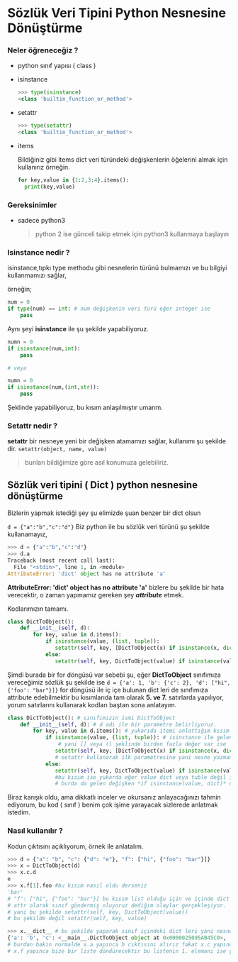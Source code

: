 # Sözlük Veri Tipini Python Nesnesine Dönüştürme

### Neler öğreneceğiz ?

- python sınıf yapısı \( class \)
- isinstance

  ```python
  >>> type(isinstance)
  <class 'builtin_function_or_method'>
  ```

- setattr

  ```python
  >>> type(setattr)
  <class 'builtin_function_or_method'>
  ```

- items

  Bildiğiniz gibi items dict veri türündeki değişkenlerin öğelerini almak için
  kullanırız örneğin.

  ```python
  for key,value in {1:2,3:4}.items():
    print(key,value)
  ```

### Gereksinimler

- sadece python3

  > python 2 ise günceli takip etmek için python3 kullanmaya başlayın

### Isinstance nedir ?

isinstance,tıpkı type methodu gibi nesnelerin türünü bulmamızı ve bu bilgiyi
kullanmamızı sağlar,

örneğin;

```python
num = 0
if type(num) == int: # num değişkenin veri türü eğer integer ise
    pass
```

Aynı şeyi **isinstance** ile şu şekilde yapabiliyoruz.

```python
numn = 0
if isinstance(num,int):
    pass

# veya

numn = 0
if isinstance(num,(int,str)):
    pass
```

Şeklinde yapabiliyoruz, bu kısım anlaşılmıştır umarım.

### Setattr nedir ?

**setattr** bir nesneye yeni bir değişken atamamızı sağlar, kullanımı şu şekilde dir.
`setattr(object, name, value)`

> bunları bildiğimize göre asıl konumuza gelebiliriz.

## Sözlük veri tipini \( Dict \) python nesnesine dönüştürme

Bizlerin yapmak istediği şey şu elimizde şuan benzer bir dict olsun

`d = {"a":"b","c":"d"}` Biz python ile bu sözlük veri türünü şu şekilde kullanamayız,

```python
>>> d = {"a":"b","c":"d"}
>>> d.a
Traceback (most recent call last):
  File "<stdin>", line 1, in <module>
AttributeError: 'dict' object has no attribute 'a'
```

**AttributeError: 'dict' object has no attribute 'a'** bizlere bu şekilde bir hata
verecektir, o zaman yapmamız gereken şey _**attribute**_ etmek.

Kodlarımızın tamamı.

```python
class DictToObject():
    def __init__(self, d):
        for key, value in d.items():
            if isinstance(value, (list, tuple)):
               setattr(self, key, [DictToObject(x) if isinstance(x, dict) else x for x in value])
            else:
               setattr(self, key, DictToObject(value) if isinstance(value, dict) else value)
```

Şimdi burada bir for döngüsü var sebebi şu, eğer **DictToObject** sınıfımıza vereceğimiz
sözlük şu şekilde ise `d = {'a': 1, 'b': {'c': 2}, 'd': ["hi", {'foo': "bar"}]}` for
döngüsü ile iç içe bulunan dict leri de sınıfımıza attribute edebilmektir bu kısımlarıda
tam olarak **5. ve 7.** satırlarda yapılıyor, yorum satırlarını kullanarak kodları
baştan sona anlatayım.

```python
class DictToObject(): # sınıfımızın ismi DictToObject
    def __init__(self, d): # d adı ile bir parametre belirliyoruz.
        for key, value in d.items(): # yukarıda itemi anlattığım kısım burada
            if isinstance(value, (list, tuple)): # isinstance ile gelen value list veya tuble ise,
                # yani [] veya () şeklinde birden fazla değer var ise
               setattr(self, key, [DictToObject(x) if isinstance(x, dict) else x for x in value])
               # setattr kullanarak ilk parametresine yani nesne yazmamız gereken yere self yazıyoruz bu bulunduğumuz sınıfa ekleme yapmasını sağlayacaktır. ikinci parametre dict'den gelen key bilgisi ve value kısmı ise üçüncü parameter fakat buradaki olay şu gelen value list veya tuble olduğu için for içine alıyoruz **for x in value** ve demişki **if isinstance(x, dict) ** eğer for ile gelen veri dict ise tekrardan **DictToObject** sınıfımıza atıyoruz ve aynı şeyler onun için devam ediyor ve burada value yerine attr olarak sınıf göndermiş oluyoruz **else x** bu kısım ise eğer dict değil ise direk for ile gelen değeri direk setattr ile class içine işle diyoruz.
            else:
               setattr(self, key, DictToObject(value) if isinstance(value, dict) else value)
               #bu kısım ise yukarda eğer value dict veya tuble değil ise burası çalışır.
               # burda da gelen değişken *if isinstance(value, dict)* dict ise **DictToObject** tekrandan sınıfımıza geri gönderileri ve işlemler tekrar eder ve burada yine attr olarak sınıf göndermiş oluyoruz, eğer dict değilsede *else value* direk value değerini **setattr** ile  sınıfa işler.
```

Biraz karışık oldu, ama dikkatlı inceler ve okursanız anlayacağınızı tahmin ediyorum, bu
kod \( sınıf \) benim çok işime yarayacak sizlerede anlatmak istedim.

### Nasıl kullanılır ?

Kodun çıktısını açıklıyorum, örnek ile anlatalım.

```python
>>> d = {"a": "b", "c": {"d": "e"}, "f": ["hi", {"foo": "bar"}]}
>>> x = DictToObject(d)
>>> x.c.d
e
>>> x.f[1].foo #bu kısım nasıl oldu derseniz
'bar'
# "f": ["hi", {"foo": "bar"}] bu kısım list olduğu için ve içinde dict olduğu için yukarıda anlattığım
# attr olarak sınıf göndermiş oluyoruz dediğim olaylar gerçekleşiyor.
# yani bu şekilde setattr(self, key, DictToObject(value))
# bu şekilde değil setattr(self, key, value)

>>> x.__dict__ # bu şekilde yaparak sınıf içindeki dict leri yani nesneleri görebilirsiniz.
{'a': 'b', 'c': <__main__.DictToObject object at 0x0000025095AB45C0>, 'f': ['hi', <__main__.DictToObject object at 0x0000025095AB45F8>]}
# burdan bakın normalde x.a yapınca b cıktısını alırız fakat x.c yapınca bize yine sınıf döndürecektir yada
# x.f yapınca bize bir liste döndürecektir bu listenin 1. elemanı ise yine bir sınıftır.
```
